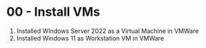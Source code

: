 # 00 - Install VMs

1. Installed WIndows Server 2022 as a Virtual Machine in VMWare
2. Installed Windows 11 as Workstation VM in VMWare


